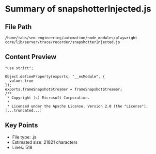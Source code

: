 # Summary of snapshotterInjected.js
  
## File Path
`/home/tabs/seo-engineering/automation/node_modules/playwright-core/lib/server/trace/recorder/snapshotterInjected.js`

## Content Preview
```
"use strict";

Object.defineProperty(exports, "__esModule", {
  value: true
});
exports.frameSnapshotStreamer = frameSnapshotStreamer;
/**
 * Copyright (c) Microsoft Corporation.
 *
 * Licensed under the Apache License, Version 2.0 (the "License");
[...truncated...]
```

## Key Points
- File type: .js
- Estimated size: 21821 characters
- Lines: 518
